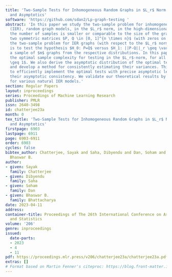 ```yaml
---
title: 'Two-Sample Tests for Inhomogeneous Random Graphs in $L_r$ Norm: Optimality
  and Asymptotics'
software: 'https://github.com/sdan2/Lp-graph-testing '
abstract: 'In this paper we study the two-sample problem for inhomogeneous Erdős-Rényi
  (IER), random graph models, in the $L_r$ norm, in the high-dimensional regime where
  the number of samples is smaller or comparable to the size of the graphs. Given
  two symmetric matrices $P, Q \in [0, 1]^{n \times n}$ (with zeros on the diagonals),
  the two-sample problem for IER graphs (with respect to the $L_r$ norm $||\cdot||_r$)
  is to test the hypothesis $H_0: P=Q$ versus $H_1: ||P-Q||_r \geq \varepsilon$, given
  a sample of $m$ graphs from the respective distributions. In this paper, we obtain
  the optimal sample complexity for testing in the $L_r$-norm, for all integers $r
  \geq 1$. We also derive the asymptotic distribution of the optimal tests under $H_0$
  and develop a method for consistently estimating their variances. This allows us
  to efficiently implement the optimal tests with precise asymptotic level and establish
  their asymptotic consistency. We validate our theoretical results by numerical experiments
  for various natural IER models.'
section: Regular Papers
layout: inproceedings
series: Proceedings of Machine Learning Research
publisher: PMLR
issn: 2640-3498
id: chatterjee23a
month: 0
tex_title: 'Two-Sample Tests for Inhomogeneous Random Graphs in $L_r$ Norm: Optimality
  and Asymptotics'
firstpage: 6903
lastpage: 6911
page: 6903-6911
order: 6903
cycles: false
bibtex_author: Chatterjee, Sayak and Saha, Dibyendu and Dan, Soham and Bhattacharya,
  Bhaswar B.
author:
- given: Sayak
  family: Chatterjee
- given: Dibyendu
  family: Saha
- given: Soham
  family: Dan
- given: Bhaswar B.
  family: Bhattacharya
date: 2023-04-11
address:
container-title: Proceedings of The 26th International Conference on Artificial Intelligence
  and Statistics
volume: '206'
genre: inproceedings
issued:
  date-parts:
  - 2023
  - 4
  - 11
pdf: https://proceedings.mlr.press/v206/chatterjee23a/chatterjee23a.pdf
extras: []
# Format based on Martin Fenner's citeproc: https://blog.front-matter.io/posts/citeproc-yaml-for-bibliographies/
---
```

